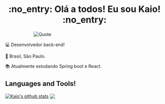 <h1 align="center">:no_entry: Olá a todos! Eu sou Kaio! :no_entry:</h1>

ㅤㅤㅤㅤㅤㅤㅤ![Quote](https://github-readme-quotes.herokuapp.com/quote?quotesUrl=https://github.com/KaioFAnjos/KaioFAnjos/blob/main/quote.json&theme=radical&animation=grow_out_in&layout=churchill&font=default)

:computer: Desenvolvedor back-end!

:house_with_garden: Brasil, São Paulo.

:books: Atualmente estudando Spring boot e React.

## Languages and Tools!
<a href="https://github.com/KaioFAnjos/github-readme-stats"><img align="center" src="https://github-readme-stats.vercel.app/api?username=KaioFAnjos&show_icons=true&theme=radical&hide_border=true" alt="Kaio's github stats" /></a>
<a href="https://github.com/KaioFAnjos/github-readme-stats"><img align="center" src="https://github-readme-stats.vercel.app/api/top-langs/?username=KaioFAnjos&layout=compact&theme=radical&hide_border=true" /></a>


